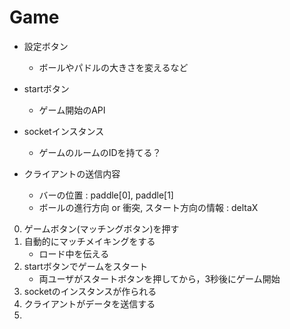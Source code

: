 # Game

- 設定ボタン
	- ボールやパドルの大きさを変えるなど
- startボタン
	- ゲーム開始のAPI

- socketインスタンス
	- ゲームのルームのIDを持てる？

- クライアントの送信内容
	- バーの位置 : paddle[0], paddle[1]
	- ボールの進行方向 or 衝突, スタート方向の情報 : deltaX

0. ゲームボタン(マッチングボタン)を押す
2. 自動的にマッチメイキングをする
	- ロード中を伝える
3. startボタンでゲームをスタート
	- 両ユーザがスタートボタンを押してから，3秒後にゲーム開始
4. socketのインスタンスが作られる
5. クライアントがデータを送信する
6. 